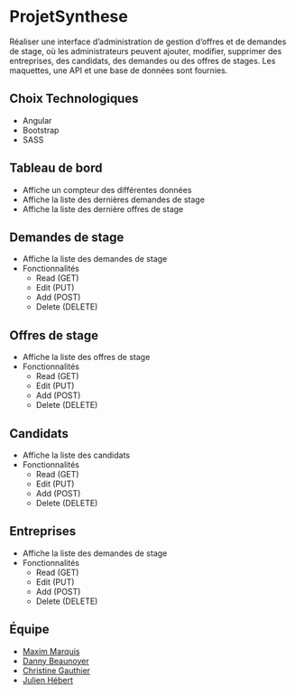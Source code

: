 # ProjetSynthese

Réaliser une interface d’administration de gestion d’offres et de demandes de stage, où les administrateurs peuvent ajouter, modifier, supprimer des entreprises, des candidats, des demandes ou des offres de stages. Les maquettes, une API et une base de données sont fournies.

## Choix Technologiques

- Angular
- Bootstrap
- SASS

## Tableau de bord

- Affiche un compteur des différentes données
- Affiche la liste des dernières demandes de stage
- Affiche la liste des dernière offres de stage

## Demandes de stage

- Affiche la liste des demandes de stage
- Fonctionnalités
  * Read (GET)
  * Edit (PUT)
  * Add (POST)
  * Delete (DELETE)

## Offres de stage

- Affiche la liste des offres de stage
- Fonctionnalités
  * Read (GET)
  * Edit (PUT)
  * Add (POST)
  * Delete (DELETE)

## Candidats

- Affiche la liste des candidats
- Fonctionnalités
  * Read (GET)
  * Edit (PUT)
  * Add (POST)
  * Delete (DELETE)

## Entreprises

- Affiche la liste des demandes de stage
- Fonctionnalités
  * Read (GET)
  * Edit (PUT)
  * Add (POST)
  * Delete (DELETE)

## Équipe
 - [Maxim Marquis](https://github.com/MaxMarquis)
 - [Danny Beaunoyer](https://github.com/dbeaunoyer)
 - [Christine Gauthier](https://github.com/Chris-GitWorld)
 - [Julien Hébert](https://github.com/JulienHebert855)

